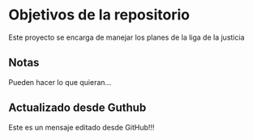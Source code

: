 # Objetivos de la repositorio

Este proyecto se encarga de manejar los planes de la liga de la justicia


## Notas
Pueden hacer lo que quieran...

## Actualizado desde Guthub
Este es un mensaje editado desde GitHub!!!
